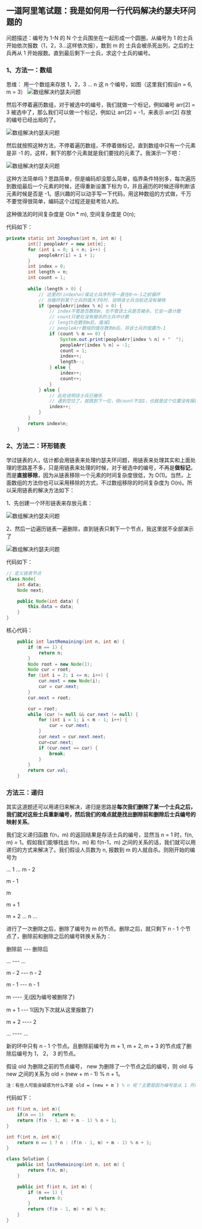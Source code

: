 ## 一道阿里笔试题：我是如何用一行代码解决约瑟夫环问题的

问题描述：编号为 1-N 的 N 个士兵围坐在一起形成一个圆圈，从编号为 1 的士兵开始依次报数（1，2，3...这样依次报），数到 m 的 士兵会被杀死出列，之后的士兵再从 1 开始报数。直到最后剩下一士兵，求这个士兵的编号。

### 1、方法一：数组
思维：
用一个数组来存放 1，2，3 ... n 这 n 个编号，如图（这里我们假设n = 6, m = 3）
![数组解决约瑟夫问题](http://gitlab.wsh-study.com/xp-study/LeeteCode/blob/master/数据结构/基础数据结构/链表/images/约瑟夫问题/约瑟夫问题1.jpg)

然后不停着遍历数组，对于被选中的编号，我们就做一个标记，例如编号 arr[2] = 3 被选中了，那么我们可以做一个标记，例如让 arr[2] = -1，来表示 arr[2] 存放的编号已经出局的了。

![数组解决约瑟夫问题](http://gitlab.wsh-study.com/xp-study/LeeteCode/blob/master/数据结构/基础数据结构/链表/images/约瑟夫问题/约瑟夫问题2.jpg)

然后就按照这种方法，不停着遍历数组，不停着做标记，直到数组中只有一个元素是非 -1 的，这样，剩下的那个元素就是我们要找的元素了。我演示一下吧：

![数组解决约瑟夫问题](http://gitlab.wsh-study.com/xp-study/LeeteCode/blob/master/数据结构/基础数据结构/链表/images/约瑟夫问题/约瑟夫问题3.jpg)

这种方法简单吗？思路简单，但是编码却没那么简单，临界条件特别多，每次遍历到数组最后一个元素的时候，还得重新设置下标为 0，并且遍历的时候还得判断该元素时候是否是 -1。感兴趣的可以动手写一下代码，用这种数组的方式做，千万不要觉得很简单，编码这个过程还是挺考验人的。

这种做法的时间复杂度是 O(n * m), 空间复杂度是 O(n);

代码如下：

```java
private static int Josephus(int n, int m) {
	    int[] peopleArr = new int[n];
	    for (int i = 0; i < n; i++) {
	        peopleArr[i] = i + 1;
	    }
	    int index = 0;
	    int length = n;
	    int count = 1;
	
	    while (length > 0) {
            // 这里的(index%n)保证士兵序列号一直在0~n-1之前循环
            // 当循环到某个士兵的值大于0时，说明该士兵当前还没有被啥
	        if (peopleArr[index % n] > 0) {
                // index不管是否数到m，也不管该士兵是否被杀，它会一直计数
                // count只是在没有被杀的士兵中计数
                // length在数到m后，值减1
                // peopleArr数组的值在数到m后，将该士兵的值置为-1
                if (count % m == 0) {
	                System.out.print(peopleArr[index % n] + "  ");
	                peopleArr[index % n] = -1;
	                count = 1;
	                index++;
	                length--;
	            } else {
	                index++;
	                count++;
	            }
	        } else { 
                // 此处说明该士兵已被杀
	            // 遇到空位了，就跳到下一位，但count不加1，也就是这个位置没有报数
	            index++;
	        }
	    }
	    return index%n;
	}
```

### 2、方法二：环形链表

学过链表的人，估计都会用链表来处理约瑟夫环问题，用链表来处理其实和上面处理的思路差不多，只是用链表来处理的时候，对于被选中的编号，不再是**做标记**，而是**直接移除**，因为从链表移除一个元素的时间复杂度很低，为 O(1)。当然，上面数组的方法你也可以采用移除的方式，不过数组移除的时间复杂度为 O(n)。所以采用链表的解决方法如下：

1、先创建一个环形链表来存放元素：

![数组解决约瑟夫问题](http://gitlab.wsh-study.com/xp-study/LeeteCode/blob/master/数据结构/基础数据结构/链表/images/约瑟夫问题/约瑟夫问题4.jpg)

2、然后一边遍历链表一遍删除，直到链表只剩下一个节点，我这里就不全部演示了

![数组解决约瑟夫问题](http://gitlab.wsh-study.com/xp-study/LeeteCode/blob/master/数据结构/基础数据结构/链表/images/约瑟夫问题/约瑟夫问题5.jpg)

代码如下：

```java
// 定义链表节点
class Node{
    int data;
    Node next;

    public Node(int data) {
        this.data = data;
    }
}
```

核心代码：

```java
    public int lastRemaining(int n, int m) {
        if (m == 1) {
            return n;
        }
        Node root = new Node(1);
        Node cur = root;
        for (int i = 2; i <= n; i++) {
            cur.next = new Node(i);
            cur = cur.next;
        }
        cur.next = root;

        cur = root;
        while (cur != null && cur.next != null) {
            for (int i = 1; i < m - 1; i++) {
                cur = cur.next;
            }
            cur.next = cur.next.next;
            cur=cur.next;
            if (cur.next == cur) {
                break;
            }
        }
        return cur.val;
    }
```

### 方法三：递归

其实这道题还可以用递归来解决，递归是思路是**每次我们删除了某一个士兵之后，我们就对这些士兵重新编号，然后我们的难点就是找出删除前和删除后士兵编号的映射关系**。

我们定义递归函数 f(n，m) 的返回结果是存活士兵的编号，显然当 n = 1 时，f(n, m) = 1。假如我们能够找出 f(n，m) 和 f(n-1，m) 之间的关系的话，我们就可以用递归的方式来解决了。我们假设人员数为 n, 报数到 m 的人就自杀。则刚开始的编号为

… 1 ... m - 2

m - 1

m

m + 1

m + 2 ... n …

进行了一次删除之后，删除了编号为 m 的节点。删除之后，就只剩下 n - 1 个节点了，删除前和删除之后的编号转换关系为：

删除前 --- 删除后

… --- …

m - 2 --- n - 2

m - 1 --- n - 1

m ---- 无(因为编号被删除了)

m + 1 --- 1(因为下次就从这里报数了)

m + 2 ---- 2

… ---- …

新的环中只有 n - 1 个节点。且删除前编号为 m + 1, m + 2, m + 3 的节点成了删除后编号为 1， 2， 3 的节点。

假设 old 为删除之前的节点编号， new 为删除了一个节点之后的编号，则 old 与 new 之间的关系为 old = (new + m - 1) % n + 1。

```tex
注：有些人可能会疑惑为什么不是 old = (new + m ) % n 呢？主要是因为编号是从 1 开始的，而不是从 0 开始的。如果 new + m == n的话，会导致最后的计算结果为 old = 0。所以 old = (new + m - 1) % n + 1. 这样，我们就得出 f(n, m) 与 f(n - 1, m)之间的关系了，而 f(1, m) = 1.所以我们可以采用递归的方式来做。
```

代码如下：

```java
int f(int n, int m){
    if(n == 1)   return n;
    return (f(n - 1, m) + m - 1) % n + 1;
}

int f(int n, int m){
    return n == 1 ? n : (f(n - 1, m) + m - 1) % n + 1;
}
```

```java
class Solution {
    public int lastRemaining(int n, int m) {
        return f(n, m);
    }

    public int f(int n, int m) {
        if (n == 1) {
            return 0;
        }
        return (f(n - 1, m) + m) % n;
    }
}
```

